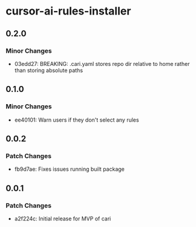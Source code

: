 # cursor-ai-rules-installer

## 0.2.0

### Minor Changes

- 03edd27: BREAKING: .cari.yaml stores repo dir relative to home rather than storing absolute paths

## 0.1.0

### Minor Changes

- ee40101: Warn users if they don't select any rules

## 0.0.2

### Patch Changes

- fb9d7ae: Fixes issues running built package

## 0.0.1

### Patch Changes

- a2f224c: Initial release for MVP of cari
